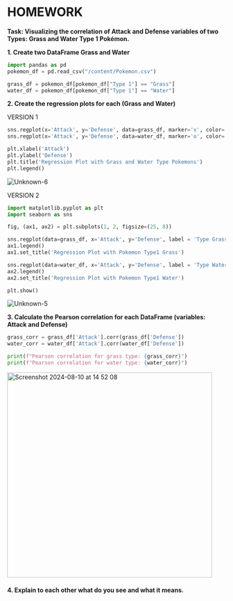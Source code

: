 # HOMEWORK
**Task: Visualizing the correlation of Attack and Defense variables of two Types: Grass and Water Type 1 Pokémon.**

**1. Create two DataFrame Grass and Water**
```py
import pandas as pd
pokemon_df = pd.read_csv("/content/Pokemon.csv")

grass_df = pokemon_df[pokemon_df["Type 1"] == "Grass"]
water_df = pokemon_df[pokemon_df["Type 1"] == "Water"]
```


**2. Create the regression plots for each (Grass and Water)**

VERSION 1
```py
sns.regplot(x='Attack', y='Defense', data=grass_df, marker='x', color='orange', label='Grass Type')
sns.regplot(x='Attack', y='Defense', data=water_df, marker='o', color='green', label='Water Type')

plt.xlabel('Attack')
plt.ylabel('Defense')
plt.title('Regression Plot with Grass and Water Type Pokemons')
plt.legend()
```
![Unknown-6](https://github.com/user-attachments/assets/7281804e-ea7d-4f0c-9d49-b6aa22bec7d9)


VERSION 2
```py
import matplotlib.pyplot as plt
import seaborn as sns

fig, (ax1, ax2) = plt.subplots(1, 2, figsize=(25, 8))

sns.regplot(data=grass_df, x='Attack', y='Defense', label = 'Type Grass', marker = 'D', color="SeaGreen", line_kws={'color':'DarkSeaGreen'}, ax=ax1)
ax1.legend()
ax1.set_title('Regression Plot with Pokemon Type1 Grass')

sns.regplot(data=water_df, x='Attack', y='Defense', label = 'Type Water', marker = '*', color="DarkGrey", line_kws={'color':'SlateGray'}, ax=ax2)
ax2.legend()
ax2.set_title('Regression Plot with Pokemon Type1 Water')

plt.show()
```
![Unknown-5](https://github.com/user-attachments/assets/ca3a0b0a-71f6-45c8-a4fc-d157bfcb3b15)


**3. Calculate the Pearson correlation for each DataFrame (variables: Attack and Defense)**
```py
grass_corr = grass_df['Attack'].corr(grass_df['Defense'])
water_corr = water_df['Attack'].corr(water_df['Defense'])

print(f"Pearson correlation for grass type: {grass_corr}")
print(f"Pearson correlation for water type: {water_corr}")
```

<img width="472" alt="Screenshot 2024-08-10 at 14 52 08" src="https://github.com/user-attachments/assets/eb06d081-079d-4353-8944-4ccaa9cb8bab">


#### 4. Explain to each other what do you see and what it means.
